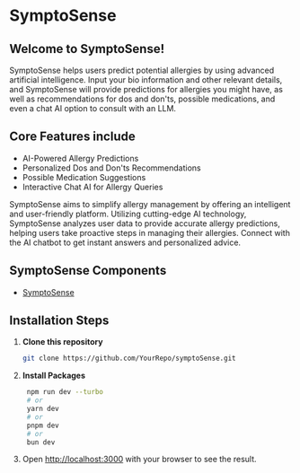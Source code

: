 # SymptoSense

## Welcome to SymptoSense! 

SymptoSense helps users predict potential allergies by using advanced artificial intelligence. Input your bio information and other relevant details, and SymptoSense will provide predictions for allergies you might have, as well as recommendations for dos and don'ts, possible medications, and even a chat AI option to consult with an LLM.

## Core Features include 
 - AI-Powered Allergy Predictions
 - Personalized Dos and Don'ts Recommendations
 - Possible Medication Suggestions
 - Interactive Chat AI for Allergy Queries

SymptoSense aims to simplify allergy management by offering an intelligent and user-friendly platform. Utilizing cutting-edge AI technology, SymptoSense analyzes user data to provide accurate allergy predictions, helping users take proactive steps in managing their allergies. Connect with the AI chatbot to get instant answers and personalized advice.

## SymptoSense Components

- [SymptoSense]() 

## Installation Steps

1. **Clone this repository**
   ```bash
   git clone https://github.com/YourRepo/symptoSense.git

   ```
2. **Install Packages**
   ```bash
    npm run dev --turbo
    # or
    yarn dev
    # or
    pnpm dev
    # or
    bun dev
    ```
3. Open [http://localhost:3000](http://localhost:3000) with your browser to see the result.
